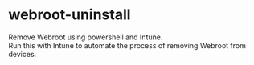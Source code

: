 # webroot-uninstall
Remove Webroot using powershell and Intune.<br>
Run this with Intune to automate the process of removing Webroot from devices.
